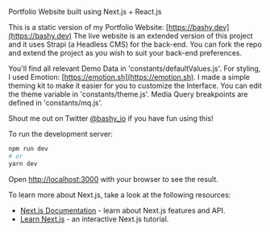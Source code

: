 Portfolio Website built using Next.js + React.js

This is a static version of my Portfolio Website: [https://bashy.dev](https://bashy.dev)
The live website is an extended version of this project and it uses Strapi (a Headless CMS) for the back-end.
You can fork the repo and extend the project as you wish to suit your back-end preferences.

You'll find all relevant Demo Data in 'constants/defaultValues.js'.
For styling, I used Emotion: [https://emotion.sh](https://emotion.sh).
I made a simple theming kit to make it easier for you to customize the Interface.
You can edit the theme variable in 'constants/theme.js'.
Media Query breakpoints are defined in 'constants/mq.js'.

Shout me out on Twitter [@bashy_io](https://twitter.com/bashy_io) if you have fun using this!

To run the development server:

```bash
npm run dev
# or
yarn dev
```

Open [http://localhost:3000](http://localhost:3000) with your browser to see the result.

To learn more about Next.js, take a look at the following resources:

- [Next.js Documentation](https://nextjs.org/docs) - learn about Next.js features and API.
- [Learn Next.js](https://nextjs.org/learn) - an interactive Next.js tutorial.
